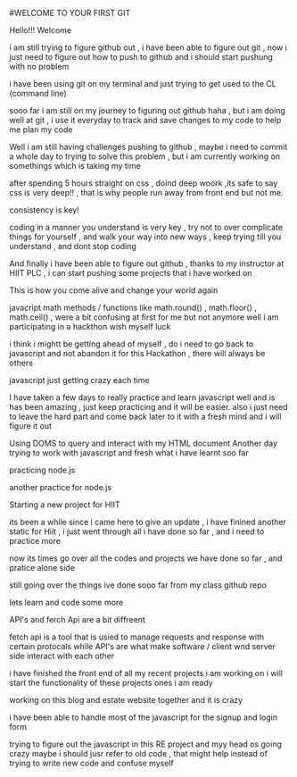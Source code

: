 #WELCOME TO YOUR FIRST GIT

Hello!!!
Welcome

i am still trying to figure github out , i have been able to figure out git , now i just need to figure out how to push to github and i should start pushung with no problem 

i have been using git on my terminal and just trying to get used to the CL (command line)

sooo far i am still on my journey to figuring out github haha , but i am doing well at git , i use it everyday to track and save changes to my code to help me plan my code

Well i am still having challenges pushing to github , maybe i need to commit a whole day to trying to solve this problem , but i am currently working on somethings which is taking my time 

after spending 5 hours straight on css , doind deep woork ,its safe to say css is very deep!! , that is why people run away from front end but not me.

consistency is key!

coding in a manner you understand is very key , try not to over complicate things for yourself , and walk your way into new ways , keep trying till you understand , and dont stop coding 

And finally i have been able to figure out github , thanks to my instructor at HIIT PLC , i can start pushing some projects that i have worked on 

This is how you come alive and change your world
again 

javacript math methods / functions like math.round() , math.floor() , math.ceil() , were a bit confusing at first for me but not anymore 
well i am participating in a hackthon wish myself luck 

i think i mightt be getting ahead of myself , do i need to go back to javascript and not abandon it for this Hackathon , there will always be others 

javascript just getting crazy each time

I have taken a few days to really practice and learn javascript well and is has been amazing , just keep practicing and it will be easier.  also i just need to leave the hard part and come back later to it with a fresh mind and i will figure it out 

Using DOMS to query and interact with my HTML document
Another day trying to work with javascript and fresh what i have learnt soo far

practicing node.js

another practice for node.js

Starting a new project for HIIT

its been a while since i came here to give an update , i have finined another static for Hiit , i just went through all i have done so far , and i need to practice more

now its times go over all the codes and projects we have done so far , and pratice alone side 

still going over the things ive done sooo far from my class github repo

lets learn and code some more 


API's and ferch Api are a bit diffreent

fetch api is a tool that is usied to manage requests and response
with certain protocals 
while API's are what make software / client wnd server side interact with each other 

i have finished the front end of all my recent projects i am working on
i will start the functionality of these projects ones i am ready

working on this blog and estate website together and it is crazy 

i have been able to handle most of the javascript for the signup and login form 

trying to figure out the javascript in this RE project and myy head os going crazy 
maybe i should jusr refer to old code , that might help instead of trying to write new code and confuse myself 
